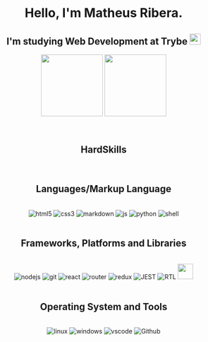 <strong>
  <h1
    align="center"
  >Hello, I'm Matheus Ribera.</h1>
  <h2
    align="center"
  >
  I'm studying Web Development at Trybe
  <img
    heigh="150px"
    src="https://miro.medium.com/max/2400/1*_8rYOyJj9qiQsmeoVk3Gfg.png" width="25px"
    />
  </h2>
</strong>
<div
    align="center"
>
  <img
    height="140px"
    align="center"
    src="https://github-readme-stats.vercel.app/api?username=MathRibera&show_icons=true&theme=dracula"
  />
  <img
    height="140px"
    align="center"
    src="https://github-readme-stats.vercel.app/api/top-langs/?username=MathRibera&show_icons=true&theme=dracula&layout=compact"
    />
</div>
<br><br>
<h2
  align="center"
>
  HardSkills
</h2>
<br>
<h2
  align="center"
>Languages/Markup Language</h2>
<br>
<div
  align="center"
>
  <img src="https://img.shields.io/badge/html5-%23E34F26.svg?style=for-the-badge&logo=html5&logoColor=white" alt="html5"/>
  <img src="https://img.shields.io/badge/css3-%231572B6.svg?style=for-the-badge&logo=css3&logoColor=white" alt="css3"/>
  <img src="https://img.shields.io/badge/markdown-%23000000.svg?style=for-the-badge&logo=markdown&logoColor=white" alt="markdown"/>  
  <img src="https://img.shields.io/badge/javascript-%23323330.svg?style=for-the-badge&logo=javascript&logoColor=%23F7DF1E" alt="js"/>
  <img src="https://img.shields.io/badge/python-3670A0?style=for-the-badge&logo=python&logoColor=ffdd54" alt="python"/>
  <img src="https://img.shields.io/badge/shell_script-%23121011.svg?style=for-the-badge&logo=gnu-bash&logoColor=white" alt="shell"/>
</div>
<br>
<h2
  align="center"
>Frameworks, Platforms and Libraries</h2>
<br>
<div
  align="center"
>
  <img src="https://img.shields.io/badge/node.js-6DA55F?style=for-the-badge&logo=node.js&logoColor=white" alt="nodejs"/>
  <img src="https://img.shields.io/badge/git-%23F05033.svg?style=for-the-badge&logo=git&logoColor=white" alt="git">
  <img src="https://img.shields.io/badge/react-%2320232a.svg?style=for-the-badge&logo=react&logoColor=%2361DAFB" alt="react"/>
  <img src="https://img.shields.io/badge/React_Router-CA4245?style=for-the-badge&logo=react-router&logoColor=white" alt="router"/>
  <img src="https://img.shields.io/badge/redux-%23593d88.svg?style=for-the-badge&logo=redux&logoColor=white" alt="redux"/>
  <img src="https://img.shields.io/badge/-jest-%23C21325?style=for-the-badge&logo=jest&logoColor=white" alt="JEST">
  <img src="https://img.shields.io/badge/-TestingLibrary-%23E33332?style=for-the-badge&logo=testing-library&logoColor=white" alt="RTL"/>



  <img src="https://img.icons8.com/parakeet/512/api.png" width="35px"/>
</div>
<br>
<h2
  align="center"
>Operating System and Tools</h2>
<br>
<div
  align="center"
>
  <img src="https://img.shields.io/badge/Linux-FCC624?style=for-the-badge&logo=linux&logoColor=black" alt="linux">
  <img src="https://img.shields.io/badge/Windows-0078D6?style=for-the-badge&logo=windows&logoColor=white" alt="windows"/>
  <img src="https://img.shields.io/badge/Visual%20Studio%20Code-0078d7.svg?style=for-the-badge&logo=visual-studio-code&logoColor=white" alt="vscode">
  <img src="https://img.shields.io/badge/github-%23121011.svg?style=for-the-badge&logo=github&logoColor=white" alt="Github"/>
</div>
